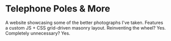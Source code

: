 # Telephone Poles & More

A website showcasing some of the better photographs I've taken. Features a custom JS + CSS grid-driven masonry layout. Reinventing the wheel? Yes. Completely unnecessary? Yes.
